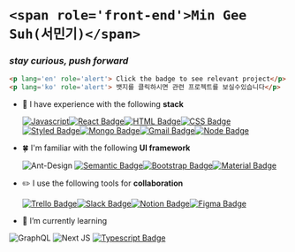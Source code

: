 # `<span role='front-end'>Min Gee Suh(서민기)</span>` 
### ***stay curious, push forward***

```html
<p lang='en' role='alert'> Click the badge to see relevant project</p>
<p lang='ko' role='alert'> 뱃지를 클릭하시면 관련 프로젝트를 보실수있습니다</p>
```

- 🔭 I have experience with the following **stack** 

  [![Javascript](https://img.shields.io/badge/Javascript-F7DF1E?style=flat-square&logo=Javascript&logoColor=black&link=https://github.com/minki607/indiegoproject)](https://github.com/minki607/indiegoproject)[![React Badge](https://img.shields.io/badge/React-61DAFB?style=flat-square&logo=React&logoColor=black&link=https://github.com/TEAM-SUITS/Suits)](https://github.com/TEAM-SUITS/Suits)[![HTML Badge](https://img.shields.io/badge/HTML-E34F26?style=flat-square&logo=HTML5&logoColor=white&link=https://github.com/Team-Absolute/cafe-w)](https://github.com/Team-Absolute/cafe-w)[![CSS Badge](https://img.shields.io/badge/CSS-1572B6?style=flat-square&logo=CSS3&logoColor=white&link=https://github.com/Team-Absolute/cafe-w)](https://github.com/Team-Absolute/cafe-w)[
  ![Styled Badge](https://img.shields.io/badge/Styled_Components-DB7093?style=flat-square&logo=Styled-Components&logoColor=white&link=https://github.com/TEAM-SUITS/Suits)](https://github.com/TEAM-SUITS/Suits)[![Mongo Badge](https://img.shields.io/badge/MongoDB-47A248?style=flat-square&logo=MongoDB&logoColor=white&link=https://github.com/minki607/Voluntia)](https://github.com/minki607/Voluntia)[![Gmail Badge](https://img.shields.io/badge/AWS-232F3E?style=flat-square&logo=Amazon-AWS&logoColor=white&link=https://www.certmetrics.com/amazon/public/transcript.aspx?transcript=28GP09D22JR1QSWV)](https://www.certmetrics.com/amazon/public/transcript.aspx?transcript=28GP09D22JR1QSWV)[![Node Badge](https://img.shields.io/badge/NodeJS-339933?style=flat-square&logo=Node.js&logoColor=white&link=https://github.com/minki607/Voluntia)](https://github.com/minki607/Voluntia)


- 🍀 I'm familiar with the following **UI framework** 

  ![Ant-Design](https://img.shields.io/badge/-AntDesign-%230170FE?style=for-the-badge&logo=ant-design&logoColor=white&link=https://github.com/minki607/MOA-Admin)
  [![Semantic Badge](https://img.shields.io/badge/Semantic_UI-35BDB2?style=flat-square&logo=Semantic-UI-React&logoColor=white&link=https://github.com/TEAM-SUITS/Suits)](https://github.com/TEAM-SUITS/Suits)[![Bootstrap Badge](https://img.shields.io/badge/Bootstrap-7952B3?style=flat-square&logo=Bootstrap&logoColor=white&link=https://github.com/minki607/Voluntia)](https://github.com/minki607/Voluntia)[![Material Badge](https://img.shields.io/badge/Material_UI-0081CB?style=flat-square&logo=Material-UI&logoColor=white&link=https://github.com/minki607/Trandoo)](https://github.com/minki607/Trandoo)

- ✏️ I use the following tools for **collaboration**

  [![Trello Badge](https://img.shields.io/badge/Trello-0052CC?style=flat-square&logo=Trello&logoColor=white&link=https://github.com/minki607/Voluntia)](https://github.com/minki607/Voluntia)[![Slack Badge](https://img.shields.io/badge/Slack-4A154B?style=flat-square&logo=Slack&logoColor=white&link=https://github.com/TEAM-SUITS/Suits/wiki/%EC%82%AC%EC%9A%A9-%EA%B8%B0%EC%88%A0-%EC%8A%A4%ED%83%9D)](https://github.com/TEAM-SUITS/Suits/wiki/%EC%82%AC%EC%9A%A9-%EA%B8%B0%EC%88%A0-%EC%8A%A4%ED%83%9D)[![Notion Badge](https://img.shields.io/badge/Notion-000000?style=flat-square&logo=Notion&logoColor=white&link=https://github.com/TEAM-SUITS/Suits/wiki/%EC%82%AC%EC%9A%A9-%EA%B8%B0%EC%88%A0-%EC%8A%A4%ED%83%9D)](https://github.com/TEAM-SUITS/Suits/wiki/%EC%82%AC%EC%9A%A9-%EA%B8%B0%EC%88%A0-%EC%8A%A4%ED%83%9D)[![Figma Badge](https://img.shields.io/badge/Figma-F24E1E?style=flat-square&logo=Figma&logoColor=white&link=https://github.com/TEAM-SUITS/Suits/wiki/%EC%82%AC%EC%9A%A9-%EA%B8%B0%EC%88%A0-%EC%8A%A4%ED%83%9D)](https://github.com/TEAM-SUITS/Suits/wiki/%EC%82%AC%EC%9A%A9-%EA%B8%B0%EC%88%A0-%EC%8A%A4%ED%83%9D)

- 🌱 I’m currently learning 

![GraphQL](https://img.shields.io/badge/-GraphQL-E10098?style=for-the-badge&logo=graphql&logoColor=white)
![Next JS](https://img.shields.io/badge/Next-black?style=for-the-badge&logo=next.js&logoColor=white&link=https://github.com/minki607/next-js-practice)
[![Typescript Badge](https://img.shields.io/badge/Typescript-3178C6?style=flat-square&logo=Typescript&logoColor=white&link=https://github.com/minki607/typescript-exercise)](https://github.com/minki607/typescript-exercise)
<!--
**minki607/minki607** is a ✨ _special_ ✨ repository because its `README.md` (this file) appears on your GitHub profile.


-->
